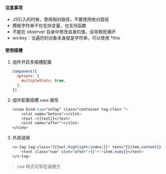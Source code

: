 #### 注意事项
- JS引入的时候，使用相对路径，不要使用绝对路径
- 模板字符串不仅支持变量，也支持函数
- 不能在 observer 自身中修改自身的值，会导致死循环
- wx:key：当遍历的对象本身就是字符串，可以使用 *this

#### 使用插槽

1. 组件开启多插槽配置

   ```javascript
   Component({
     options: {
       multipleSlots: true,
     },
   })
   ```

2. 组件配置插槽 `name` 属性

   ```css
   <view bind:tap="onTap" class="container tag-class ">
       <slot name="before"></slot>
       <text >{{text}}</text>
       <slot name="after"></slot>
   </view>
   ```

3. 外部调用

   ```css
   <v-tag tag-class="{{tool.highlight(index)}}" text="{{item.content}}">
       <text class="num" slot="after">{{'+'+item.nums}}</text>
   </v-tag>
   ```

> css 样式可写在调用方